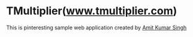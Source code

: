 # TMultiplier(www.tmultiplier.com)
This is pinteresting sample web application created by [Amit Kumar Singh](https://github.com/Aks04)